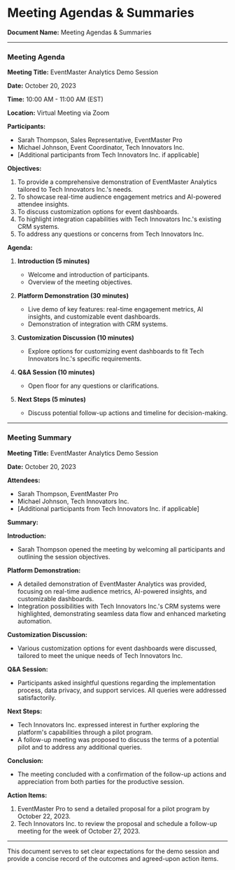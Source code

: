 # Meeting Agendas & Summaries

**Document Name:** Meeting Agendas & Summaries

---

### Meeting Agenda

**Meeting Title:** EventMaster Analytics Demo Session

**Date:** October 20, 2023

**Time:** 10:00 AM - 11:00 AM (EST)

**Location:** Virtual Meeting via Zoom

**Participants:**
- Sarah Thompson, Sales Representative, EventMaster Pro
- Michael Johnson, Event Coordinator, Tech Innovators Inc.
- [Additional participants from Tech Innovators Inc. if applicable]

**Objectives:**
1. To provide a comprehensive demonstration of EventMaster Analytics tailored to Tech Innovators Inc.'s needs.
2. To showcase real-time audience engagement metrics and AI-powered attendee insights.
3. To discuss customization options for event dashboards.
4. To highlight integration capabilities with Tech Innovators Inc.'s existing CRM systems.
5. To address any questions or concerns from Tech Innovators Inc.

**Agenda:**
1. **Introduction (5 minutes)**
   - Welcome and introduction of participants.
   - Overview of the meeting objectives.

2. **Platform Demonstration (30 minutes)**
   - Live demo of key features: real-time engagement metrics, AI insights, and customizable event dashboards.
   - Demonstration of integration with CRM systems.

3. **Customization Discussion (10 minutes)**
   - Explore options for customizing event dashboards to fit Tech Innovators Inc.'s specific requirements.

4. **Q&A Session (10 minutes)**
   - Open floor for any questions or clarifications.

5. **Next Steps (5 minutes)**
   - Discuss potential follow-up actions and timeline for decision-making.

---

### Meeting Summary

**Meeting Title:** EventMaster Analytics Demo Session

**Date:** October 20, 2023

**Attendees:**
- Sarah Thompson, EventMaster Pro
- Michael Johnson, Tech Innovators Inc.
- [Additional participants from Tech Innovators Inc. if applicable]

**Summary:**

**Introduction:**
- Sarah Thompson opened the meeting by welcoming all participants and outlining the session objectives.

**Platform Demonstration:**
- A detailed demonstration of EventMaster Analytics was provided, focusing on real-time audience metrics, AI-powered insights, and customizable dashboards.
- Integration possibilities with Tech Innovators Inc.'s CRM systems were highlighted, demonstrating seamless data flow and enhanced marketing automation.

**Customization Discussion:**
- Various customization options for event dashboards were discussed, tailored to meet the unique needs of Tech Innovators Inc.

**Q&A Session:**
- Participants asked insightful questions regarding the implementation process, data privacy, and support services. All queries were addressed satisfactorily.

**Next Steps:**
- Tech Innovators Inc. expressed interest in further exploring the platform's capabilities through a pilot program.
- A follow-up meeting was proposed to discuss the terms of a potential pilot and to address any additional queries.

**Conclusion:**
- The meeting concluded with a confirmation of the follow-up actions and appreciation from both parties for the productive session.

**Action Items:**
1. EventMaster Pro to send a detailed proposal for a pilot program by October 22, 2023.
2. Tech Innovators Inc. to review the proposal and schedule a follow-up meeting for the week of October 27, 2023.

--- 

This document serves to set clear expectations for the demo session and provide a concise record of the outcomes and agreed-upon action items.